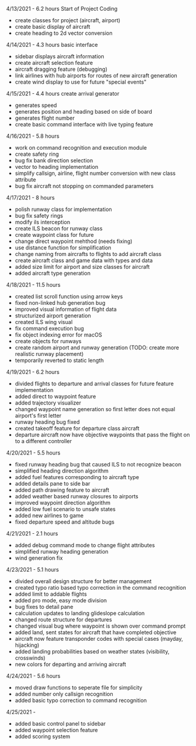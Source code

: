 4/13/2021 - 6.2 hours
Start of Project Coding
 - create classes for project (aircraft, airport)
 - create basic display of aircraft
 - create heading to 2d vector conversion

4/14/2021 - 4.3 hours
basic interface
 - sidebar displays aircraft information
 - create aircraft selection feature
 - aircraft dragging feature (debugging)
 - link airlines with hub airports for routes of new aircraft generation
 - create wind display to use for future "special events"

4/15/2021 - 4.4 hours
create arrival generator
 - generates speed
 - generates position and heading based on side of board
 - generates flight number
 - create basic command interface with live typing feature

4/16/2021 - 5.8 hours
 - work on command recognition and execution module
 - create safety ring
 - bug fix bank direction selection
 - vector to heading implementation
 - simplify callsign, airline, flight number conversion with new class attribute
 - bug fix aircraft not stopping on commanded parameters

4/17/2021 - 8 hours
 - polish runway class for implementation
 - bug fix safety rings
 - modify ils interception
 - create ILS beacon for runway class
 - create waypoint class for future
 - change direct waypoint mehthod (needs fixing)
 - use distance function for simplification
 - change naming from aircrafts to flights to add aircraft class
 - create aircraft class and game data with types and data
 - added size limit for airport and size classes for aircraft
 - added aircraft type generation

 4/18/2021 - 11.5 hours
 - created list scroll function using arrow keys
 - fixed non-linked hub generation bug
 - improved visual information of flight data
 - structurized airport generation
 - created ILS wing visual
 - fix command execution bug
 - fix object indexing error for macOS
 - create objects for runways
 - create random airport and runway generation (TODO: create more realistic runway placement)
 - temporarily reverted to static length

 4/19/2021 - 6.2 hours
 - divided flights to departure and arrival classes for future feature implementation
 - added direct to waypoint feature
 - added trajectory visualizer
 - changed waypoint name generation so first letter does not equal airport's first letter
 - runway heading bug fixed
 - created takeoff feature for departure class aircraft
 - departure aircraft now have objective waypoints that pass the flight on to a different controller

 4/20/2021 - 5.5 hours
 - fixed runway heading bug that caused ILS to not recognize beacon
 - simplified heading direction algorithm
 - added fuel features corresponding to aircraft type
 - added details pane to side bar
 - added path drawing feature to aircraft
 - added weather based runway closures to airports
 - improved waypoint direction algorithm
 - added low fuel scenario to unsafe states
 - added new airlines to game
 - fixed departure speed and altitude bugs

 4/21/2021 - 2.1 hours
 - added debug command mode to change flight attributes
 - simplified runway heading generation
 - wind generation fix

 4/23/2021 - 5.1 hours
 - divided overall design structure for better management
 - created typo ratio based typo correction in the command recognition
 - added limit to addable flights
 - added pro mode, easy mode division
 - bug fixes to detail pane
 - calculation updates to landing glideslope calculation
 - changed route structure for departures
 - changed visual bug where waypoint is shown over command prompt
 - added land, sent states for aircraft that have completed objective
 - aircraft now feature transponder codes with special cases (mayday, hijacking)
 - added landing probabilities based on weather states (visibility, crosswinds)
 - new colors for departing and arriving aircraft
 
4/24/2021 - 5.6 hours
- moved draw functions to seperate file for simplicity
- added number only callsign recognition
- added basic typo correction to command recognition

4/25/2021 - 
- added basic control panel to sidebar
- added waypoint selection feature
- added scoring system